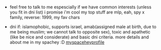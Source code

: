- feel free to talk to me espescially if we have common interests (unless you fit in dni list) i promise i'm cool my top stuff are mlp, eah, spy x family, reverse: 1999, my fav chars

- dni if: islamophobic, supports israel, amab(assigned male at birth, due to me being muslim; we cannot talk to opposite sex), toxic and apathetic (like be nice and considerate) and basic dni criteria.
  more details and about me in my spachey :D <a href="https://spacehey.com/zairraluvss" target="_blank">myspaceheyprofile</a>

<!---
lamentinghearts/lamentinghearts is a ✨ special ✨ repository because its `README.md` (this file) appears on your GitHub profile.
You can click the Preview link to take a look at your changes.
--->
